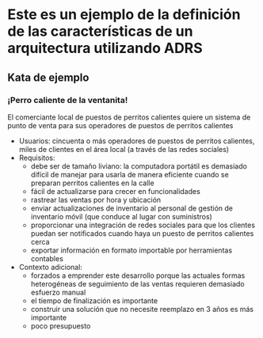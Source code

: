 # Este es un ejemplo de la definición de las características de un arquitectura utilizando ADRS

## Kata de ejemplo
### ¡Perro caliente de la ventanita!
El comerciante local de puestos de perritos calientes quiere un sistema de punto de venta para sus operadores de puestos de perritos calientes
*	Usuarios:	cincuenta o más operadores de puestos de perritos calientes, miles de clientes en el área local (a través de las redes sociales)
* Requisitos:
  *	debe ser de tamaño liviano: la computadora portátil es demasiado difícil de manejar para usarla de manera eficiente cuando se preparan perritos calientes en la calle
  *	fácil de actualizarse para crecer en funcionalidades
  *	rastrear las ventas por hora y ubicación
  *	enviar actualizaciones de inventario al personal de gestión de inventario móvil (que conduce al lugar con suministros)
  *	proporcionar una integración de redes sociales para que los clientes puedan ser notificados cuando haya un puesto de perritos calientes cerca
  *	exportar información en formato importable por herramientas contables
* Contexto adicional:
  *	forzados a emprender este desarrollo porque las actuales formas heterogéneas de seguimiento de las ventas requieren demasiado esfuerzo manual
  *	el tiempo de finalización es importante
  *	construir una solución que no necesite reemplazo en 3 años es más importante
  *	poco presupuesto 
